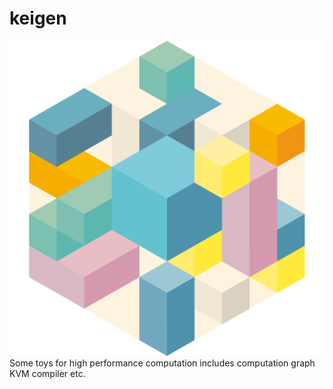 # keigen

![](img/logo.png)
Some toys for high performance computation includes computation graph KVM compiler etc.